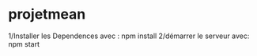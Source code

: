 # projetmean

1/Installer les  Dependences avec :
npm install 
2/démarrer le serveur avec:
npm start

